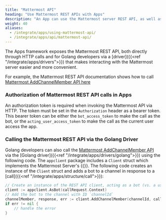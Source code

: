 ```yaml
---
title: "Mattermost API"
heading: "Use Mattermost REST APIs with Apps"
description: "An App can use the Mattermost server REST API, as well as new App services APIs offered specifically to Mattermost Apps."
weight: 40
aliases:
  - /integrate/apps/using-mattermost-api/
  - /integrate/apps/api/mattermost-api/
---
```

The Apps framework exposes the Mattermost REST API, both directly through HTTP calls and for Golang developers via a [driver]({{<ref "/integrate/apps/drivers">}}) that makes interacting with the Mattermost server easier and more convenient.

For example, the Mattermost REST API documentation shows how to call [Mattermost AddChannelMember API here](https://api.mattermost.com/#tag/channels/operation/AddChannelMember)

### Authorization of Mattermost REST API calls in Apps

An authorization token is required when invoking the Mattermost API via HTTP. The token must be set in the `Authorization` header as a bearer token. This bearer token can be either the `bot_access_token` to make the call as the bot, or the `acting_user_access_token` to make the call as the current user access the app.

### Calling the Mattermost REST API via the Golang Driver

Golang developers can also call the [Mattermost AddChannelMember API](https://api.mattermost.com/#tag/channels/operation/AddChannelMember) via the [Golang driver]({{<ref "/integrate/apps/drivers/golang">}}) using the following code. The `appclient` package includes a `Client` struct which implements the Mattermost Server's {{<newtabref title="client library" href="https://pkg.go.dev/github.com/mattermost/mattermost-server/v6@v6.7.2/model#Client4">}}.
The following code creates an instance of the `Client` struct and adds a bot to a channel in response to a [call]({{<ref "/integrate/apps/structure/call">}}):

```go
// Create an instance of the REST API client, acting as a bot (vs. a user)
client := appclient.AsBot(callRequest.Context)
// Add the bot to the channel with ID `channelId`
channelMember, response, err := client.AddChannelMember(channelId, callRequest.Context.BotUserID)
if err != nil {
    // handle the error
}   
```

